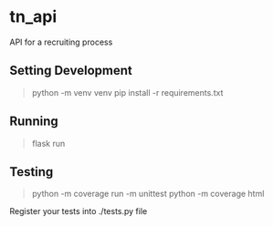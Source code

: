 # tn_api
API for a recruiting process

## Setting Development
> python -m venv venv
> pip install -r requirements.txt

## Running
> flask run

## Testing
> python -m coverage run -m unittest 
> python -m coverage html

Register your tests into ./tests.py file 